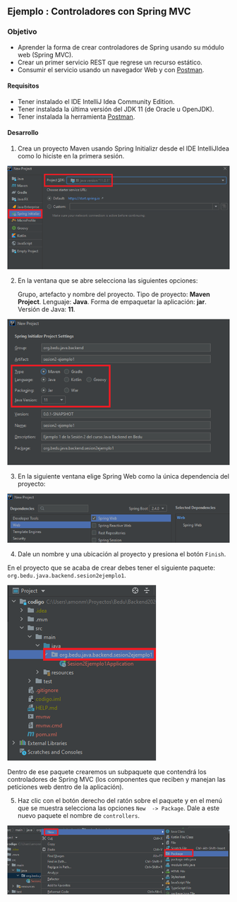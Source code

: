 ## Ejemplo : Controladores con Spring MVC

### Objetivo
- Aprender la forma de crear controladores de Spring usando su módulo web (Spring MVC).
- Crear un primer servicio REST que regrese un recurso estático.
- Consumir el servicio usando un navegador Web y con [Postman](https://www.postman.com/downloads/).

#### Requisitos
- Tener instalado el IDE IntelliJ Idea Community Edition.
- Tener instalada la última versión del JDK 11 (de Oracle u OpenJDK).
- Tener instalada la herramienta [Postman](https://www.postman.com/downloads/).

#### Desarrollo

1. Crea un proyecto Maven usando Spring Initializr desde el IDE IntelliJIdea como lo hiciste en la primera sesión.

![imagen](img/img_01.png)

2.  En la ventana que se abre selecciona las siguientes opciones:

    Grupo, artefacto y nombre del proyecto.
    Tipo de proyecto: **Maven Project**.
    Lenguaje: **Java**.
    Forma de empaquetar la aplicación: **jar**.
    Versión de Java: **11**.

![imagen](img/img_02.png)

3. En la siguiente ventana elige Spring Web como la única dependencia del proyecto:

![imagen](img/img_03.png)

4. Dale un nombre y una ubicación al proyecto y presiona el botón `Finish`.

En el proyecto que se acaba de crear debes tener el siguiente paquete: `org.bedu.java.backend.sesion2ejemplo1`. 

![imagen](img/img_04.png)

Dentro de ese paquete crearemos un subpaquete que contendrá los controladores de Spring MVC (los componentes que reciben y manejan las peticiones web dentro de la aplicación).

5. Haz clic con el botón derecho del ratón sobre el paquete y en el menú que se muestra selecciona las opciones `New  -> Package`. Dale a este nuevo paquete el nombre de `controllers`.

![imagen](img/img_05.png)
